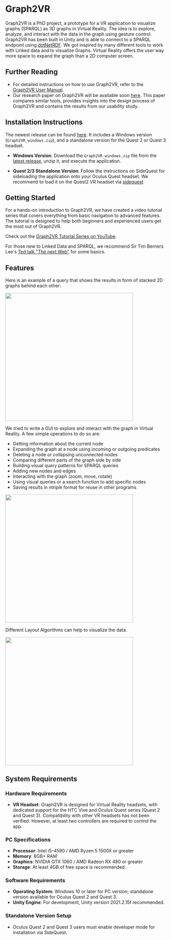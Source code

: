 # Graph2VR

Graph2VR is a PhD project, a prototype for a VR application to visualize graphs (SPARQL) as 3D graphs in Virtual Reality. The idea is to explore, analyze, and interact with the data in the graph using gesture control. Graph2VR has been built in Unity and is able to connect to a SPARQL endpoint using [dotNetRDF](https://dotnetrdf.org/). We got inspired by many different tools to work with Linked data and to visualize Graphs. Virtual Reality offers the user way more space to expand the graph than a 2D computer screen.

## Further Reading

- For detailed instructions on how to use Graph2VR, refer to the [Graph2VR User Manual](https://doi.org/10.5281/zenodo.8040594).
- Our research paper on Graph2VR will be available soon [here](https://doi.org/10.1093/database/baae008).
  This paper compares similar tools, provides insights into the design process of Graph2VR and contains the results from our usability study.

## Installation Instructions

The newest release can be found [here](https://github.com/molgenis/Graph2VR/releases).
It includes a Windows version (`Graph2VR_windows.zip`), and a standalone version for the Quest 2 or Quest 3 headset.

- **Windows Version**: Download the `Graph2VR_windows.zip` file from the [latest release](https://github.com/molgenis/Graph2VR/releases), unzip it, and execute the application.

- **Quest 2/3 Standalone Version**: Follow the instructions on SideQuest for sideloading the application onto your Oculus Quest headset. We recommend to load it on the Quest2 VR headset via [sidequest](https://sidequestvr.com/download)

## Getting Started

For a hands-on introduction to Graph2VR, we have created a video tutorial series that covers everything from basic navigation to advanced features. 
The tutorial is designed to help both beginners and experienced users get the most out of Graph2VR.

Check out the [Graph2VR Tutorial Series on YouTube](https://www.youtube.com/playlist?list=PLRQCsKSUyhNIdUzBNRTmE-_JmuiOEZbdH). 

For those new to Linked Data and SPARQL, we recommend Sir Tim Berners Lee's [Ted talk "The next Web"](https://www.ted.com/talks/tim_berners_lee_the_next_web) for some basics.

## Features

Here is an example of a query that shows the results in form of stacked 2D graphs behind each other:

<img src="https://github.com/molgenis/Graph2VR/assets/49238704/aa144a7e-96c6-474b-b8b4-a807d1b3e6b1" width="400">

We tried to write a GUI to explore and interact with the graph in Virtual Reality. 
A few simple operations to do so are:

- Getting information about the current node
- Expanding the graph at a node using incoming or outgoing predicates
- Deleting a node or collapsing unconnected nodes
- Comparing different parts of the graph side by side
- Building visual query patterns for SPARQL queries
- Adding new nodes and edges
- Interacting with the graph (zoom, move, rotate)
- Using visual queries or a search function to add specific nodes
- Saving results in ntriple format for reuse in other programs

<img src="https://github.com/molgenis/Graph2VR/assets/49238704/45a87902-f7f3-43d7-8e38-d05b2a12bb35" width="400">

Different Layout Algorithms can help to visualize the data.

<img src="https://github.com/molgenis/Graph2VR/assets/49238704/673d2008-c93b-4e8f-9505-3cdcb2ba52cd" width="400">

## System Requirements

### Hardware Requirements
- **VR Headset**: Graph2VR is designed for Virtual Reality headsets, with dedicated support for the HTC Vive and Oculus Quest series (Quest 2 and Quest 3). 
Compatibility with other VR headsets has not been verified. However, at least two controllers are required to control the app.


### PC Specifications
  - **Processor**: Intel i5-4590 / AMD Ryzen 5 1500X or greater
  - **Memory**: 8GB+ RAM
  - **Graphics**: NVIDIA GTX 1060 / AMD Radeon RX 480 or greater
  - **Storage**: At least 4GB of free space is recommended.

### Software Requirements
- **Operating System**: Windows 10 or later for PC version; standalone version available for Oculus Quest 2 and Quest 3.
- **Unity Engine**: For development, Unity version 2021.2.15f recommended.

### Standalone Version Setup
- Oculus Quest 2 and Quest 3 users must enable developer mode for installation via SideQuest.

